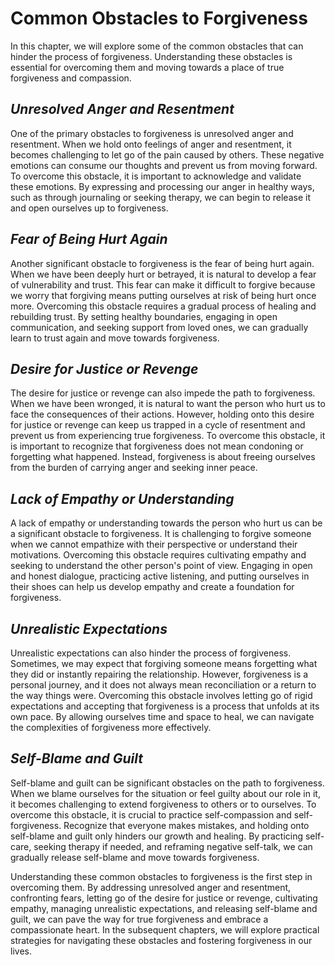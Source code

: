 Common Obstacles to Forgiveness
========================================

In this chapter, we will explore some of the common obstacles that can hinder the process of forgiveness. Understanding these obstacles is essential for overcoming them and moving towards a place of true forgiveness and compassion.

*Unresolved Anger and Resentment*
---------------------------------

One of the primary obstacles to forgiveness is unresolved anger and resentment. When we hold onto feelings of anger and resentment, it becomes challenging to let go of the pain caused by others. These negative emotions can consume our thoughts and prevent us from moving forward. To overcome this obstacle, it is important to acknowledge and validate these emotions. By expressing and processing our anger in healthy ways, such as through journaling or seeking therapy, we can begin to release it and open ourselves up to forgiveness.

*Fear of Being Hurt Again*
--------------------------

Another significant obstacle to forgiveness is the fear of being hurt again. When we have been deeply hurt or betrayed, it is natural to develop a fear of vulnerability and trust. This fear can make it difficult to forgive because we worry that forgiving means putting ourselves at risk of being hurt once more. Overcoming this obstacle requires a gradual process of healing and rebuilding trust. By setting healthy boundaries, engaging in open communication, and seeking support from loved ones, we can gradually learn to trust again and move towards forgiveness.

*Desire for Justice or Revenge*
-------------------------------

The desire for justice or revenge can also impede the path to forgiveness. When we have been wronged, it is natural to want the person who hurt us to face the consequences of their actions. However, holding onto this desire for justice or revenge can keep us trapped in a cycle of resentment and prevent us from experiencing true forgiveness. To overcome this obstacle, it is important to recognize that forgiveness does not mean condoning or forgetting what happened. Instead, forgiveness is about freeing ourselves from the burden of carrying anger and seeking inner peace.

*Lack of Empathy or Understanding*
----------------------------------

A lack of empathy or understanding towards the person who hurt us can be a significant obstacle to forgiveness. It is challenging to forgive someone when we cannot empathize with their perspective or understand their motivations. Overcoming this obstacle requires cultivating empathy and seeking to understand the other person's point of view. Engaging in open and honest dialogue, practicing active listening, and putting ourselves in their shoes can help us develop empathy and create a foundation for forgiveness.

*Unrealistic Expectations*
--------------------------

Unrealistic expectations can also hinder the process of forgiveness. Sometimes, we may expect that forgiving someone means forgetting what they did or instantly repairing the relationship. However, forgiveness is a personal journey, and it does not always mean reconciliation or a return to the way things were. Overcoming this obstacle involves letting go of rigid expectations and accepting that forgiveness is a process that unfolds at its own pace. By allowing ourselves time and space to heal, we can navigate the complexities of forgiveness more effectively.

*Self-Blame and Guilt*
----------------------

Self-blame and guilt can be significant obstacles on the path to forgiveness. When we blame ourselves for the situation or feel guilty about our role in it, it becomes challenging to extend forgiveness to others or to ourselves. To overcome this obstacle, it is crucial to practice self-compassion and self-forgiveness. Recognize that everyone makes mistakes, and holding onto self-blame and guilt only hinders our growth and healing. By practicing self-care, seeking therapy if needed, and reframing negative self-talk, we can gradually release self-blame and move towards forgiveness.

Understanding these common obstacles to forgiveness is the first step in overcoming them. By addressing unresolved anger and resentment, confronting fears, letting go of the desire for justice or revenge, cultivating empathy, managing unrealistic expectations, and releasing self-blame and guilt, we can pave the way for true forgiveness and embrace a compassionate heart. In the subsequent chapters, we will explore practical strategies for navigating these obstacles and fostering forgiveness in our lives.
